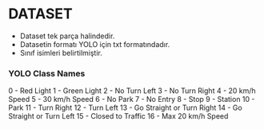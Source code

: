 # DATASET

* Dataset tek parça halindedir.
* Datasetin formatı YOLO için txt formatındadır.
* Sınıf isimleri belirtilmiştir.

### YOLO Class Names

0 - Red Light
1 - Green Light
2 - No Turn Left
3 - No Turn Right
4 - 20 km/h Speed
5 - 30 km/h Speed
6 - No Park
7 - No Entry
8 - Stop
9 - Station
10 - Park
11 - Turn Right
12 - Turn Left
13 - Go Straight or Turn Right
14 - Go Straight or Turn Left
15 - Closed to Traffic
16 - Max 20 km/h Speed
